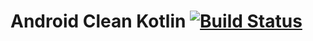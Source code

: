 # Android Clean Kotlin [![Build Status](https://travis-ci.org/AdamLuisSean/Android-Clean-Kotlin.svg?branch=master)](https://travis-ci.org/AdamLuisSean/Android-Clean-Kotlin)